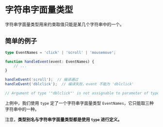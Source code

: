 # 字符串字面量类型

字符串字面量类型用来约束取值只能是某几个字符串中的一个。

## 简单的例子

``` typescript
type EventNames = 'click' | 'scroll' | 'mousemove';
 
function handleEvent(event: EventNames) {
	// ...
}
 
handleEvent('scroll');  // 编译通过
handleEvent('dblclick');  // 编译失败，event 不能为 'dblclick'
 
// Argument of type '"dblclick"' is not assignable to parameter of type 'EventNames'.
```

上例中，我们使用 `type` 定了一个字符串字面量类型 `EventNames`，它只能取三种字符串中的一种。

注意，**类型别名与字符串字面量类型都是使用 `type` 进行定义。**